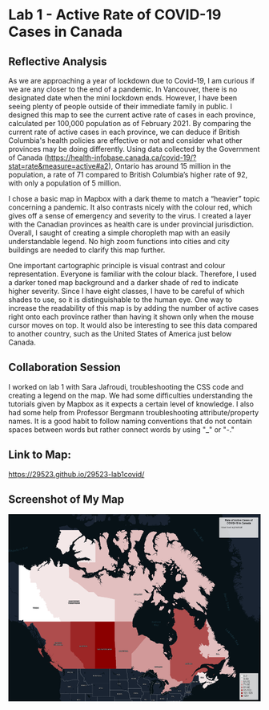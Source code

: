 # Lab 1 - Active Rate of COVID-19 Cases in Canada

## Reflective Analysis
As we are approaching a year of lockdown due to Covid-19, I am curious if we are any closer to the end of a pandemic. In Vancouver, there is no designated date when the mini lockdown ends. However, I have been seeing plenty of people outside of their immediate family in public. I designed this map to see the current active rate of cases in each province, calculated per 100,000 population as of February 2021. By comparing the current rate of active cases in each province, we can deduce if British Columbia's health policies are effective or not and consider what other provinces may be doing differently. Using data collected by the Government of Canada (https://health-infobase.canada.ca/covid-19/?stat=rate&measure=active#a2), Ontario has around 15 million in the population, a rate of 71 compared to British Columbia’s higher rate of 92, with only a population of 5 million. 

I chose a basic map in Mapbox with a dark theme to match a “heavier” topic concerning a pandemic. It also contrasts nicely with the colour red, which gives off a sense of emergency and severity to the virus. I created a layer with the Canadian provinces as health care is under provincial jurisdiction. Overall, I saught of creating a simple choropleth map with an easily understandable legend. No high zoom functions into cities and city buildings are needed to clarify this map further. 

One important cartographic principle is visual contrast and colour representation. Everyone is familiar with the colour black. Therefore, I used a darker toned map background and a darker shade of red to indicate higher severity. Since I have eight classes, I have to be careful of which shades to use, so it is distinguishable to the human eye. One way to increase the readability of this map is by adding the number of active cases right onto each province rather than having it shown only when the mouse cursor moves on top. It would also be interesting to see this data compared to another country, such as the United States of America just below Canada.

## Collaboration Session
I worked on lab 1 with Sara Jafroudi, troubleshooting the CSS code and creating a legend on the map. We had some difficulties understanding the tutorials given by Mapbox as it expects a certain level of knowledge. I also had some help from Professor Bergmann troubleshooting attribute/property names. It is a good habit to follow naming conventions that do not contain spaces between words but rather connect words by using "_" or "-."

## Link to Map: 
https://29523.github.io/29523-lab1covid/

## Screenshot of My Map
![Image of Yaktocat](https://github.com/29523/29523-covid/blob/main/Screenshot.png)
